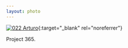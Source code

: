 ```yaml
---
layout: photo
---
```


[![022 Arturo](https://c1.staticflickr.com/1/451/19673054771_a06eb76410_b.jpg)](https://www.flickr.com/photos/131440297@N08/19673054771/){:target="_blank" rel="noreferrer"}

Project 365.
